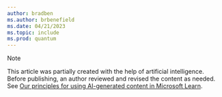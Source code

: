 ```yaml
---
author: bradben
ms.author: brbenefield
ms.date: 04/21/2023
ms.topic: include
ms.prod: quantum
---
```


> [!NOTE]
> This article was partially created with the help of artificial intelligence. Before publishing, an author reviewed and revised the content as needed. See [Our principles for using AI-generated content in Microsoft Learn](https://aka.ms/ai-content-principles).